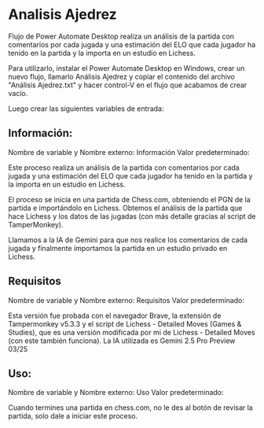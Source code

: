 # Analisis Ajedrez
Flujo de Power Automate Desktop realiza un análisis de la partida con comentarios por cada jugada y una estimación del ELO que cada jugador ha tenido en la partida y la importa en un estudio en Lichess.

Para utilizarlo, instalar el Power Automate Desktop en Windows, crear un nuevo flujo, llamarlo Análisis Ajedrez y copiar el contenido del archivo "Análisis Ajedrez.txt" y hacer control-V en el flujo que acabamos de crear vacío.

Luego crear las siguientes variables de entrada:

Información:
------------
Nombre de variable y Nombre externo: Información
Valor predeterminado: 

Este proceso realiza un análisis de la partida con comentarios por
cada jugada y una estimación del ELO que cada jugador ha 
tenido en la partida y la importa en un estudio en Lichess.

El proceso se inicia en una partida de Chess.com, obteniendo el 
PGN de la partida e importándolo en Lichess. Obtemos el análisis
de la partida que hace Lichess y los datos de las jugadas (con más
detalle gracias al script de TamperMonkey).

Llamamos a la IA de Gemini para que nos realice los comentarios 
de cada jugada y finalmente importamos la partida en un estudio
privado en Lichess.

Requisitos
------------
Nombre de variable y Nombre externo: Requisitos
Valor predeterminado: 

Esta versión fue probada con el navegador Brave, la extensión
de Tampermonkey v5.3.3 y el script de  Lichess - Detailed Moves
(Games & Studies), que es una versión modificada por mi de 
Lichess - Detailed Moves (con este también funciona). 
La IA utilizada es Gemini 2.5 Pro Preview 03/25

Uso:
----
Nombre de variable y Nombre externo: Uso
Valor predeterminado: 

Cuando termines una partida en chess.com, no le des al botón de
revisar la partida, solo dale a iniciar este proceso.
